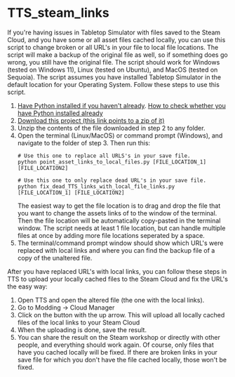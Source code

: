 # TTS_steam_links

If you're having issues in Tabletop Simulator with files saved to the Steam Cloud, and you have some or all asset files cached locally, you can use this script to change broken or all URL's in your file to local file locations. The script will make a backup of the original file as well, so if something does go wrong, you still have the original file. 
The script should work for Windows (tested on Windows 11), Linux (tested on Ubuntu), and MacOS (tested on Sequoia). The script assumes you have installed Tabletop Simulator in the default location for your Operating System. Follow these steps to use this script. 

1. [Have Python installed if you haven't already](https://www.python.org/downloads/). [How to check whether you have Python installed already](https://www.freecodecamp.org/news/check-python-version-how-to-check-py-in-mac-windows-and-linux/) 
2. [Download this project (this link points to a zip of it)](https://github.com/FVMF/TTS_steam_links/archive/refs/heads/main.zip)
3. Unzip the contents of the file downloaded in step 2 to any folder. 
4. Open the terminal (Linux/MacOS) or command prompt (Windows), and navigate to the folder of step 3. Then run this:
   ```
   # Use this one to replace all URLS's in your save file.  
   python point_asset_links_to_local_files.py [FILE_LOCATION_1] [FILE_LOCATION2]

   # Use this one to only replace dead URL's in your save file.
   python fix_dead_TTS_links_with_local_file_links.py [FILE_LOCATION_1] [FILE_LOCATION2]
   ```
   The easiest way to get the file location is to drag and drop the file that you want to change the assets links of to the window of the terminal. Then the file location will be automatically copy-pasted in the terminal window. The script needs at least 1 file location, but can handle multiple files at once by adding more file locations seperated by a space.
6. The terminal/command prompt window should show which URL's were replaced with local links and where you can find the backup file of a copy of the unaltered file.

After you have replaced URL's with local links, you can follow these steps in TTS to upload your locally cached files to the Steam Cloud and fix the URL's the easy way: 
1. Open TTS and open the altered file (the one with the local links). 
2. Go to Modding -> Cloud Manager
3. Click on the button with the up arrow. This will upload all locally cached files of the local links to your Steam Cloud
4. When the uploading is done, save the result.
5. You can share the result on the Steam workshop or directly with other people, and everything should work again. Of course, only files that have you cached locally will be fixed. If there are broken links in your save file for which you don't have the file cached locally, those won't be fixed.  
